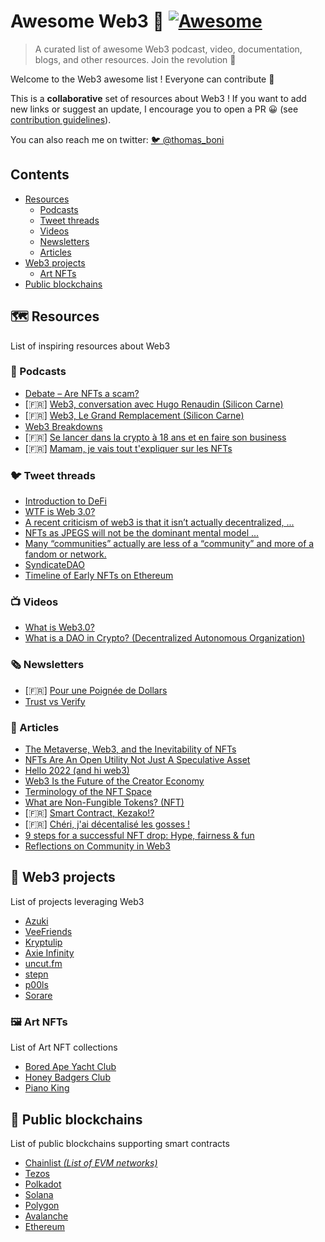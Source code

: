 # Awesome Web3 🌊 [![Awesome](https://awesome.re/badge.svg)](https://awesome.re)

> A curated list of awesome Web3 podcast, video, documentation, blogs, and other resources. Join the revolution 🌊

Welcome to the Web3 awesome list ! Everyone can contribute 🙌

This is a **collaborative** set of resources about Web3 ! If you want to add
new links or suggest an update, I encourage you to open a PR 😀 (see
[contribution guidelines](contributing.md)).

You can also reach me on twitter: [🐦 @thomas_boni](https://twitter.com/thomas_boni)

## Contents

- [Resources](#%EF%B8%8F-resources)
    - [Podcasts](#-podcasts)
    - [Tweet threads](#-tweet-threads)
    - [Videos](#-videos)
    - [Newsletters](#%EF%B8%8F-newsletters)
    - [Articles](#-articles)
- [Web3 projects](#-web3-projects)
    - [Art NFTs](#%EF%B8%8F-art-nfts)
- [Public blockchains](#-public-blockchains)

## 🗺️ Resources

List of inspiring resources about Web3

### 🎤 Podcasts

- [Debate – Are NFTs a scam?](https://www.floorisrising.com/podcast/debate-dennis-porter/)
- [🇫🇷] [Web3, conversation avec Hugo Renaudin (Silicon Carne)](https://podcasts.google.com/feed/aHR0cHM6Ly93d3cuc3ByZWFrZXIuY29tL3Nob3cvNDEyMTM3NS9lcGlzb2Rlcy9mZWVk/episode/aHR0cHM6Ly9hcGkuc3ByZWFrZXIuY29tL2VwaXNvZGUvNDgzMzY4MjI)
- [🇫🇷] [Web3, Le Grand Remplacement (Silicon Carne)](https://podcasts.google.com/feed/aHR0cHM6Ly93d3cuc3ByZWFrZXIuY29tL3Nob3cvNDEyMTM3NS9lcGlzb2Rlcy9mZWVk/episode/aHR0cHM6Ly9hcGkuc3ByZWFrZXIuY29tL2VwaXNvZGUvNDc5MzU3OTg)
- [Web3 Breakdowns](https://podcasts.google.com/feed/aHR0cHM6Ly93ZWJ0aHJlZS5saWJzeW4uY29tL3Jzcw)
- [🇫🇷] [Se lancer dans la crypto à 18 ans et en faire son business](https://lamartingale.io/crypto-monnaies/se-lancer-dans-la-crypto-a-18-ans-et-en-faire-son-business/)
- [🇫🇷] [Mamam, je vais tout t'expliquer sur les NFTs](https://lamartingale.io/crypto-monnaies/maman-je-vais-tout-texpliquer-sur-les-nfts/)

### 🐦 Tweet threads

- [Introduction to DeFi](https://twitter.com/GregoireGambatt/status/1483778941693399040)
- [WTF is Web 3.0?](https://twitter.com/codingyuri/status/1443183971127410694)
- [A recent criticism of web3 is that it isn’t actually decentralized, ...](https://twitter.com/cdixon/status/1485303906154467330)
- [NFTs as JPEGS will not be the dominant mental model ...](https://twitter.com/john_c_palmer/status/1485696543277690887)
- [Many “communities” actually are less of a “community” and more of a fandom or network.](https://twitter.com/erinmikail/status/1467269554858602511)
- [SyndicateDAO](https://twitter.com/SyndicateDAO/status/1486001592692260870)
- [Timeline of Early NFTs on Ethereum](https://twitter.com/LeonidasNFT/status/1470397114169630726)

### 📺 Videos

- [What is Web3.0?](https://www.youtube.com/watch?v=nHhAEkG1y2U)
- [What is a DAO in Crypto? (Decentralized Autonomous Organization)](https://www.youtube.com/watch?v=KHm0uUPqmVE)

### 🗞️ Newsletters

- [🇫🇷] [Pour une Poignée de Dollars](https://pourunepoigneededollars.substack.com/)
- [Trust vs Verify](https://thedailygwei.substack.com/p/trust-vs-verify-the-daily-gwei-421)

### 📄 Articles

- [The Metaverse, Web3, and the Inevitability of NFTs](https://medium.com/the-shadow/the-metaverse-web3-and-the-inevitability-of-nfts-18c8fff1db2a)
- [NFTs Are An Open Utility Not Just A Speculative Asset](https://polluterofminds.medium.com/nfts-are-an-open-utility-not-just-a-speculative-asset-353cbe8d72fc)
- [Hello 2022 (and hi web3)](https://uncutfm.substack.com/p/hello-2022-and-hi-web3)
- [Web3 Is the Future of the Creator Economy](https://www.entrepreneur.com/article/403948)
- [Terminology of the NFT Space](https://medium.com/web-design-web-developer-magazine/terminology-of-the-nft-space-aping-mooning-rugging-paperhands-diamondhands-lfg-7524db22185c)
- [What are Non-Fungible Tokens? (NFT)](https://www.kraken.com/learn/what-are-non-fungible-tokens-nft)
- [🇫🇷] [Smart Contract, Kezako!?](https://pourunepoigneededollars.substack.com/p/smart-contract-kezako)
- [🇫🇷] [Chéri, j'ai décentalisé les gosses !](https://pourunepoigneededollars.substack.com/p/cheri-jai-decentralise-les-gosses)
- [9 steps for a successful NFT drop: Hype, fairness & fun](https://queue-it.com/blog/successful-nft-drop/)
- [Reflections on Community in Web3](https://davidspinks.substack.com/p/reflections-on-community-in-web3)

## 🍔 Web3 projects

List of projects leveraging Web3

- [Azuki](https://invisiblecollege.substack.com/p/azuki)
- [VeeFriends](https://veefriends.com/)
- [Kryptulip](https://www.kryptulip.com/)
- [Axie Infinity](https://axieinfinity.com/)
- [uncut.fm](https://uncut.fm/)
- [stepn](https://www.stepn.com/)
- [p00ls](https://www.p00ls.io/)
- [Sorare](https://sorare.com/)

### 🖼️ Art NFTs

List of Art NFT collections

- [Bored Ape Yacht Club](https://boredapeyachtclub.com/)
- [Honey Badgers Club](https://honeybadgers.club/)
- [Piano King](https://piano-king.com/)

## 🔗 Public blockchains

List of public blockchains supporting smart contracts

- [Chainlist *(List of EVM networks)*](https://chainlist.org/)
- [Tezos](https://tezos.com/)
- [Polkadot](https://polkadot.network/)
- [Solana](https://solana.com/)
- [Polygon](https://polygon.technology/)
- [Avalanche](https://www.avax.network/)
- [Ethereum](https://ethereum.org/en/)
